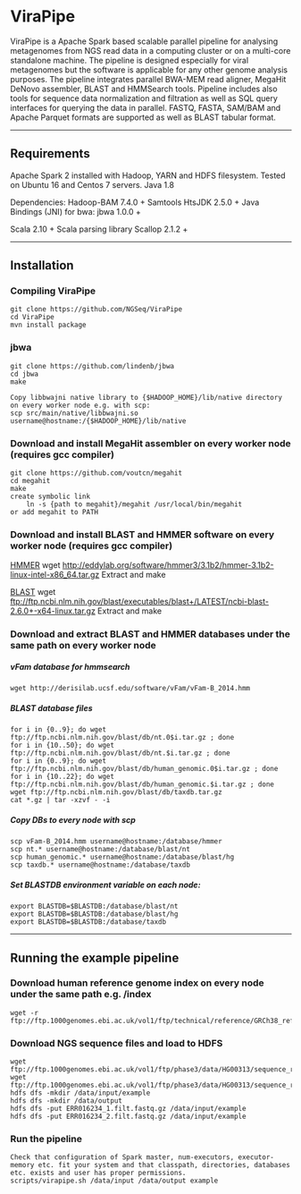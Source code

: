 ViraPipe
==============

ViraPipe is a Apache Spark based scalable parallel pipeline for analysing metagenomes from NGS read data in a computing cluster or on a multi-core standalone machine.
The pipeline is designed especially for viral metagenomes but the software is applicable for any other genome analysis purposes.
The pipeline integrates parallel BWA-MEM read aligner, MegaHit DeNovo assembler, BLAST and HMMSearch tools. Pipeline includes
also tools for sequence data normalization and filtration as well as SQL query interfaces for querying the data in parallel.
FASTQ, FASTA, SAM/BAM and Apache Parquet formats are supported as well as BLAST tabular format.

------------------------------------------------------------------------------------------
Requirements
------------------------------------------------------------------------------------------

Apache Spark 2 installed with Hadoop, YARN and HDFS filesystem.
Tested on Ubuntu 16 and Centos 7 servers.
Java 1.8

Dependencies:
Hadoop-BAM 7.4.0 +
Samtools HtsJDK 2.5.0 +
Java Bindings (JNI) for bwa: jbwa 1.0.0 +

Scala 2.10 +
Scala parsing library Scallop 2.1.2 +

------------------------------------------------------------------------------------------
Installation
------------------------------------------------------------------------------------------
### Compiling ViraPipe

    git clone https://github.com/NGSeq/ViraPipe
    cd ViraPipe
    mvn install package

### jbwa
    git clone https://github.com/lindenb/jbwa
    cd jbwa
    make

    Copy libbwajni native library to {$HADOOP_HOME}/lib/native directory on every worker node e.g. with scp:
    scp src/main/native/libbwajni.so username@hostname:/{$HADOOP_HOME}/lib/native

### Download and install MegaHit assembler on every worker node (requires gcc compiler)
    git clone https://github.com/voutcn/megahit
    cd megahit
    make
    create symbolic link
        ln -s {path to megahit}/megahit /usr/local/bin/megahit
    or add megahit to PATH

### Download and install BLAST and HMMER software on every worker node (requires gcc compiler)

[HMMER](http://www.hmmer.org/download.html)
    wget http://eddylab.org/software/hmmer3/3.1b2/hmmer-3.1b2-linux-intel-x86_64.tar.gz
    Extract and make

[BLAST](https://blast.ncbi.nlm.nih.gov/Blast.cgi?PAGE_TYPE=BlastDocs&DOC_TYPE=Download)
    wget ftp://ftp.ncbi.nlm.nih.gov/blast/executables/blast+/LATEST/ncbi-blast-2.6.0+-x64-linux.tar.gz
    Extract and make

### Download and extract BLAST and HMMER databases under the same path on every worker node
##### vFam database for hmmsearch
    wget http://derisilab.ucsf.edu/software/vFam/vFam-B_2014.hmm
##### BLAST database files
    for i in {0..9}; do wget ftp://ftp.ncbi.nlm.nih.gov/blast/db/nt.0$i.tar.gz ; done
    for i in {10..50}; do wget ftp://ftp.ncbi.nlm.nih.gov/blast/db/nt.$i.tar.gz ; done
    for i in {0..9}; do wget ftp://ftp.ncbi.nlm.nih.gov/blast/db/human_genomic.0$i.tar.gz ; done
    for i in {10..22}; do wget ftp://ftp.ncbi.nlm.nih.gov/blast/db/human_genomic.$i.tar.gz ; done
    wget ftp://ftp.ncbi.nlm.nih.gov/blast/db/taxdb.tar.gz
    cat *.gz | tar -xzvf - -i
    
##### Copy DBs to every node with scp
    scp vFam-B_2014.hmm username@hostname:/database/hmmer
    scp nt.* username@hostname:/database/blast/nt
    scp human_genomic.* username@hostname:/database/blast/hg
    scp taxdb.* username@hostname:/database/taxdb

##### Set BLASTDB environment variable on each node:
    export BLASTDB=$BLASTDB:/database/blast/nt
    export BLASTDB=$BLASTDB:/database/blast/hg
    export BLASTDB=$BLASTDB:/database/taxdb
------------------------------------------------------------------------------------------
Running the example pipeline
------------------------------------------------------------------------------------------

### Download human reference genome index on every node under the same path e.g. /index
    wget -r ftp://ftp.1000genomes.ebi.ac.uk/vol1/ftp/technical/reference/GRCh38_reference_genome/*

### Download NGS sequence files and load to HDFS
    wget ftp://ftp.1000genomes.ebi.ac.uk/vol1/ftp/phase3/data/HG00313/sequence_read/ERR016234_1.filt.fastq.gz
    wget ftp://ftp.1000genomes.ebi.ac.uk/vol1/ftp/phase3/data/HG00313/sequence_read/ERR016234_2.filt.fastq.gz
    hdfs dfs -mkdir /data/input/example
    hdfs dfs -mkdir /data/output
    hdfs dfs -put ERR016234_1.filt.fastq.gz /data/input/example
    hdfs dfs -put ERR016234_2.filt.fastq.gz /data/input/example

### Run the pipeline
    Check that configuration of Spark master, num-executors, executor-memory etc. fit your system and that classpath, directories, databases etc. exists and user has proper permissions.
    scripts/virapipe.sh /data/input /data/output example
